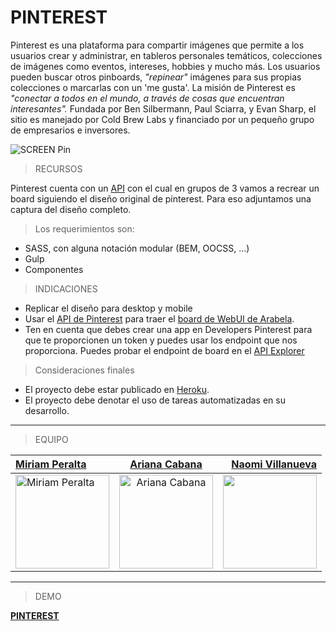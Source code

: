 # PINTEREST
Pinterest es una plataforma para compartir imágenes que permite a los usuarios crear y administrar, en tableros personales temáticos, colecciones de imágenes como eventos, intereses, hobbies y mucho más. Los usuarios pueden buscar otros pinboards, _"repinear"_ imágenes para sus propias colecciones o marcarlas con un 'me gusta'. La misión de Pinterest es _"conectar a todos en el mundo, a través de cosas que encuentran interesantes"._ Fundada por Ben Silbermann, Paul Sciarra, y Evan Sharp, el sitio es manejado por Cold Brew Labs y financiado por un pequeño grupo de empresarios e inversores.

![SCREEN Pin](public/assets/images/board-pinterest.png)

> RECURSOS

Pinterest cuenta con un [API](https://developers.pinterest.com/docs/api/overview/?) con el cual en grupos de 3 vamos a recrear un board siguiendo el diseño original de pinterest. Para eso adjuntamos una captura del diseño completo.

> Los requerimientos son:
* SASS, con alguna notación modular (BEM, OOCSS, …)
* Gulp
* Componentes

> INDICACIONES

* Replicar el diseño para desktop y mobile
* Usar el [API de Pinterest](https://developers.pinterest.com/docs/api/boards/) para traer el [board de WebUI de Arabela](https://www.pinterest.com/arabelyuska/web-ui/).
* Ten en cuenta que debes crear una app en Developers Pinterest para que te proporcionen un token y puedes usar los endpoint que nos proporciona. Puedes probar el endpoint de board en el [API Explorer](https://developers.pinterest.com/tools/api-explorer/)

> Consideraciones finales

* El proyecto debe estar publicado en [Heroku](https://www.heroku.com/).
* El proyecto debe denotar el uso de tareas automatizadas en su desarrollo.

------------------------
> EQUIPO

| [Miriam Peralta ](https://github.com/miriampc) | [Ariana Cabana](https://github.com/arianacabana09) | [Naomi Villanueva](https://github.com/naovillaj) |
| :------- | :------: | -----: |
<a href="https://github.com/miriampc"><img src="https://avatars3.githubusercontent.com/u/25912580?v=3&s=460" alt="Miriam Peralta" height="150"></a> | <a href="https://github.com/arianacabana09"><img src="https://avatars1.githubusercontent.com/u/25912546?v=3&s=460" alt="Ariana Cabana" height="150"></a> | <a href="https://github.com/naovillaj"><img src="https://avatars2.githubusercontent.com/u/25906325?v=3&s=460" height="150"></a>

------------------------
>DEMO

**[PINTEREST](https://replica-pinterest.herokuapp.com/)**
